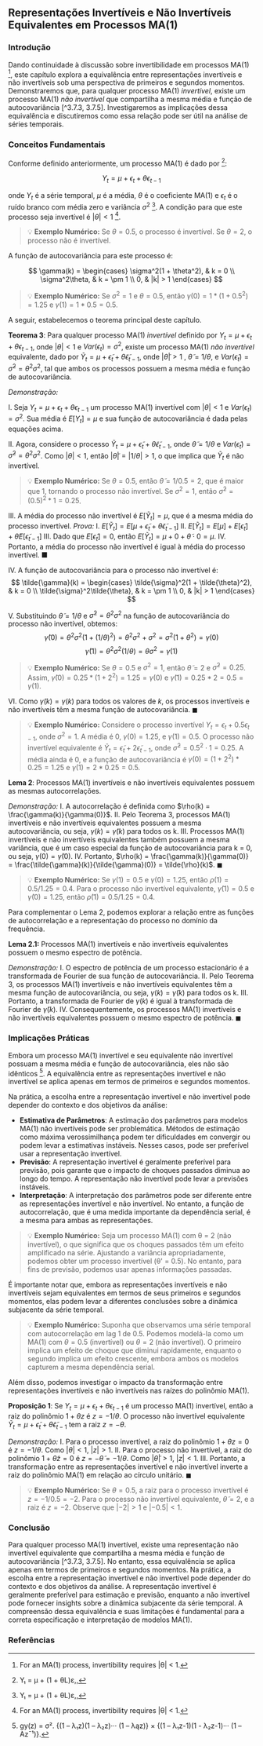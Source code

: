 ## Representações Invertíveis e Não Invertíveis Equivalentes em Processos MA(1)

### Introdução

Dando continuidade à discussão sobre invertibilidade em processos MA(1) [^For an MA(1) process, invertibility requires |θ| < 1.], este capítulo explora a equivalência entre representações invertíveis e não invertíveis sob uma perspectiva de primeiros e segundos momentos. Demonstraremos que, para qualquer processo MA(1) *invertível*, existe um processo MA(1) *não invertível* que compartilha a mesma média e função de autocovariância [^3.7.3, 3.7.5]. Investigaremos as implicações dessa equivalência e discutiremos como essa relação pode ser útil na análise de séries temporais.

### Conceitos Fundamentais

Conforme definido anteriormente, um processo MA(1) é dado por [^3.7.1]:

$$Y_t = \mu + \epsilon_t + \theta\epsilon_{t-1}$$

onde $Y_t$ é a série temporal, $\mu$ é a média, $\theta$ é o coeficiente MA(1) e $\epsilon_t$ é o ruído branco com média zero e variância $\sigma^2$ [^3.7.1]. A condição para que este processo seja invertível é $|\theta| < 1$ [^For an MA(1) process, invertibility requires |θ| < 1.].

> 💡 **Exemplo Numérico:** Se $\theta = 0.5$, o processo é invertível. Se $\theta = 2$, o processo não é invertível.

A função de autocovariância para este processo é:

$$
\gamma(k) =
\begin{cases}
\sigma^2(1 + \theta^2), & k = 0 \\
\sigma^2\theta, & k = \pm 1 \\
0, & |k| > 1
\end{cases}
$$

> 💡 **Exemplo Numérico:** Se $\sigma^2 = 1$ e $\theta = 0.5$, então $\gamma(0) = 1 * (1 + 0.5^2) = 1.25$ e $\gamma(1) = 1 * 0.5 = 0.5$.

A seguir, estabelecemos o teorema principal deste capítulo.

**Teorema 3**: Para qualquer processo MA(1) *invertível* definido por $Y_t = \mu + \epsilon_t + \theta\epsilon_{t-1}$, onde $|\theta| < 1$ e $Var(\epsilon_t) = \sigma^2$, existe um processo MA(1) *não invertível* equivalente, dado por $\tilde{Y}_t = \mu + \tilde{\epsilon}_t + \tilde{\theta}\tilde{\epsilon}_{t-1}$, onde $|\tilde{\theta}| > 1$ , $\tilde{\theta} = 1/\theta$, e $Var(\tilde{\epsilon}_t) = \tilde{\sigma}^2 = \theta^2\sigma^2$, tal que ambos os processos possuem a mesma média e função de autocovariância.

*Demonstração:*

I. Seja $Y_t = \mu + \epsilon_t + \theta \epsilon_{t-1}$ um processo MA(1) invertível com $|\theta| < 1$ e $Var(\epsilon_t) = \sigma^2$. Sua média é $E[Y_t] = \mu$ e sua função de autocovariância é dada pelas equações acima.

II. Agora, considere o processo $\tilde{Y}_t = \mu + \tilde{\epsilon}_t + \tilde{\theta} \tilde{\epsilon}_{t-1}$, onde $\tilde{\theta} = 1/\theta$ e $Var(\tilde{\epsilon}_t) = \tilde{\sigma}^2 = \theta^2 \sigma^2$. Como $|\theta| < 1$, então $|\tilde{\theta}| = |1/\theta| > 1$, o que implica que $\tilde{Y}_t$ é não invertível.

> 💡 **Exemplo Numérico:** Se $\theta = 0.5$, então $\tilde{\theta} = 1/0.5 = 2$, que é maior que 1, tornando o processo não invertível. Se $\sigma^2 = 1$, então $\tilde{\sigma}^2 = (0.5)^2 * 1 = 0.25$.

III. A média do processo não invertível é $E[\tilde{Y}_t] = \mu$, que é a mesma média do processo invertível.
    *Prova:*
    I.  $E[\tilde{Y}_t] = E[\mu + \tilde{\epsilon}_t + \tilde{\theta} \tilde{\epsilon}_{t-1}]$
    II. $E[\tilde{Y}_t] = E[\mu] + E[\tilde{\epsilon}_t] + \tilde{\theta}E[\tilde{\epsilon}_{t-1}]$
    III. Dado que $E[\tilde{\epsilon}_t] = 0$, então $E[\tilde{Y}_t] = \mu + 0 + \tilde{\theta} \cdot 0 = \mu$.
    IV. Portanto, a média do processo não invertível é igual à média do processo invertível. ■

IV. A função de autocovariância para o processo não invertível é:
$$
\tilde{\gamma}(k) =
\begin{cases}
\tilde{\sigma}^2(1 + \tilde{\theta}^2), & k = 0 \\
\tilde{\sigma}^2\tilde{\theta}, & k = \pm 1 \\
0, & |k| > 1
\end{cases}
$$

V. Substituindo $\tilde{\theta} = 1/\theta$ e $\tilde{\sigma}^2 = \theta^2\sigma^2$ na função de autocovariância do processo não invertível, obtemos:
$$
\tilde{\gamma}(0) = \theta^2\sigma^2(1 + (1/\theta)^2) = \theta^2\sigma^2 + \sigma^2 = \sigma^2(1 + \theta^2) = \gamma(0)
$$
$$
\tilde{\gamma}(1) = \theta^2\sigma^2(1/\theta) = \theta\sigma^2 = \gamma(1)
$$

> 💡 **Exemplo Numérico:**  Se $\theta = 0.5$ e $\sigma^2 = 1$, então $\tilde{\theta} = 2$ e $\tilde{\sigma}^2 = 0.25$. Assim, $\tilde{\gamma}(0) = 0.25 * (1 + 2^2) = 1.25 = \gamma(0)$ e $\tilde{\gamma}(1) = 0.25 * 2 = 0.5 = \gamma(1)$.

VI. Como $\tilde{\gamma}(k) = \gamma(k)$ para todos os valores de *k*, os processos invertíveis e não invertíveis têm a mesma função de autocovariância. $\blacksquare$

> 💡 **Exemplo Numérico:** Considere o processo invertível $Y_t = \epsilon_t + 0.5\epsilon_{t-1}$, onde $\sigma^2 = 1$. A média é 0, $\gamma(0) = 1.25$, e $\gamma(1) = 0.5$. O processo não invertível equivalente é $\tilde{Y}_t = \tilde{\epsilon}_t + 2\tilde{\epsilon}_{t-1}$, onde $\tilde{\sigma}^2 = 0.5^2 \cdot 1 = 0.25$. A média ainda é 0, e a função de autocovariância é $\gamma(0) = (1 + 2^2) * 0.25=1.25$ e $\gamma(1) = 2 * 0.25 = 0.5$.

**Lema 2**: Processos MA(1) invertíveis e não invertíveis equivalentes possuem as mesmas autocorrelações.

*Demonstração:*
I. A autocorrelação é definida como $\rho(k) = \frac{\gamma(k)}{\gamma(0)}$.
II. Pelo Teorema 3, processos MA(1) invertíveis e não invertíveis equivalentes possuem a mesma autocovariância, ou seja, $\gamma(k) = \tilde{\gamma}(k)$ para todos os k.
III. Processos MA(1) invertíveis e não invertíveis equivalentes também possuem a mesma variância, que é um caso especial da função de autocovariância para k = 0, ou seja, $\gamma(0) = \tilde{\gamma}(0)$.
IV. Portanto, $\rho(k) = \frac{\gamma(k)}{\gamma(0)} = \frac{\tilde{\gamma}(k)}{\tilde{\gamma}(0)} = \tilde{\rho}(k)$. $\blacksquare$

> 💡 **Exemplo Numérico:** Se $\gamma(1) = 0.5$ e $\gamma(0) = 1.25$, então $\rho(1) = 0.5 / 1.25 = 0.4$. Para o processo não invertível equivalente, $\tilde{\gamma}(1) = 0.5$ e $\tilde{\gamma}(0) = 1.25$, então $\tilde{\rho}(1) = 0.5 / 1.25 = 0.4$.

Para complementar o Lema 2, podemos explorar a relação entre as funções de autocorrelação e a representação do processo no domínio da frequência.

**Lema 2.1:** Processos MA(1) invertíveis e não invertíveis equivalentes possuem o mesmo espectro de potência.

*Demonstração:*
I. O espectro de potência de um processo estacionário é a transformada de Fourier de sua função de autocovariância.
II. Pelo Teorema 3, os processos MA(1) invertíveis e não invertíveis equivalentes têm a mesma função de autocovariância, ou seja, $\gamma(k) = \tilde{\gamma}(k)$ para todos os k.
III. Portanto, a transformada de Fourier de $\gamma(k)$ é igual à transformada de Fourier de $\tilde{\gamma}(k)$.
IV. Consequentemente, os processos MA(1) invertíveis e não invertíveis equivalentes possuem o mesmo espectro de potência. $\blacksquare$

### Implicações Práticas

Embora um processo MA(1) invertível e seu equivalente não invertível possuam a mesma média e função de autocovariância, eles não são idênticos [^3.7.15]. A equivalência entre as representações invertível e não invertível se aplica apenas em termos de primeiros e segundos momentos.

Na prática, a escolha entre a representação invertível e não invertível pode depender do contexto e dos objetivos da análise:

*   **Estimativa de Parâmetros**: A estimação dos parâmetros para modelos MA(1) não invertíveis pode ser problemática. Métodos de estimação como máxima verossimilhança podem ter dificuldades em convergir ou podem levar a estimativas instáveis. Nesses casos, pode ser preferível usar a representação invertível.
*   **Previsão**: A representação invertível é geralmente preferível para previsão, pois garante que o impacto de choques passados diminua ao longo do tempo. A representação não invertível pode levar a previsões instáveis.
*   **Interpretação**: A interpretação dos parâmetros pode ser diferente entre as representações invertível e não invertível. No entanto, a função de autocorrelação, que é uma medida importante da dependência serial, é a mesma para ambas as representações.

> 💡 **Exemplo Numérico:** Seja um processo MA(1) com θ = 2 (não invertível), o que significa que os choques passados têm um efeito amplificado na série. Ajustando a variância apropriadamente, podemos obter um processo invertível (θ' = 0.5). No entanto, para fins de previsão, podemos usar apenas informações passadas.

É importante notar que, embora as representações invertíveis e não invertíveis sejam equivalentes em termos de seus primeiros e segundos momentos, elas podem levar a diferentes conclusões sobre a dinâmica subjacente da série temporal.

> 💡 **Exemplo Numérico:** Suponha que observamos uma série temporal com autocorrelação em lag 1 de 0.5. Podemos modelá-la como um MA(1) com $\theta = 0.5$ (invertível) ou $\theta = 2$ (não invertível). O primeiro implica um efeito de choque que diminui rapidamente, enquanto o segundo implica um efeito crescente, embora ambos os modelos capturem a mesma dependência serial.

Além disso, podemos investigar o impacto da transformação entre representações invertíveis e não invertíveis nas raízes do polinômio MA(1).

**Proposição 1**: Se $Y_t = \mu + \epsilon_t + \theta\epsilon_{t-1}$ é um processo MA(1) invertível, então a raiz do polinômio $1 + \theta z$ é $z = -1/\theta$. O processo não invertível equivalente $\tilde{Y}_t = \mu + \tilde{\epsilon}_t + \tilde{\theta}\tilde{\epsilon}_{t-1}$ tem a raiz $z = -\theta$.

*Demonstração:*
I. Para o processo invertível, a raiz do polinômio $1 + \theta z = 0$ é $z = -1/\theta$. Como $|\theta| < 1$, $|z| > 1$.
II. Para o processo não invertível, a raiz do polinômio $1 + \tilde{\theta} z = 0$ é $z = -\tilde{\theta} = -1/\theta$. Como $|\tilde{\theta}| > 1$, $|z| < 1$.
III. Portanto, a transformação entre as representações invertível e não invertível inverte a raiz do polinômio MA(1) em relação ao círculo unitário. $\blacksquare$

> 💡 **Exemplo Numérico:** Se $\theta = 0.5$, a raiz para o processo invertível é $z = -1/0.5 = -2$. Para o processo não invertível equivalente, $\tilde{\theta} = 2$, e a raiz é $z = -2$. Observe que $|-2| > 1$ e $|-0.5| < 1$.

### Conclusão

Para qualquer processo MA(1) invertível, existe uma representação não invertível equivalente que compartilha a mesma média e função de autocovariância [^3.7.3, 3.7.5]. No entanto, essa equivalência se aplica apenas em termos de primeiros e segundos momentos. Na prática, a escolha entre a representação invertível e não invertível pode depender do contexto e dos objetivos da análise. A representação invertível é geralmente preferível para estimação e previsão, enquanto a não invertível pode fornecer insights sobre a dinâmica subjacente da série temporal. A compreensão dessa equivalência e suas limitações é fundamental para a correta especificação e interpretação de modelos MA(1).

### Referências

[^3.7.1]: Y₁ = μ + (1 + θL)ε,,
[^3.7.3]: gy(z) = σ²(1 + θz)(1 + θz-1).
[^3.7.5]: g(z) = 2(1 + z)(1 + -1).
[^For an MA(1) process, invertibility requires |θ| < 1.]: For an MA(1) process, invertibility requires |θ| < 1.
[^3.7.6]: 0 = 6-1
[^3.7.7]: 2 = 0262.
[^3.7.15]: gy(z) = σ². {(1 – λ₁z)(1 – λ₂z)··· (1 – λąz)} × {(1 – λ₁z-1)(1 - λ₂z-1)··· (1 – Az¯¹)}.
<!-- END -->
